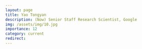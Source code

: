 ```yaml
---
layout: page
title: Yao Tongyan
description: (Now) Senior Staff Research Scientist, Google
img: /assets/img/10.jpg
importance: 12
category: current
redirect:
---
```

